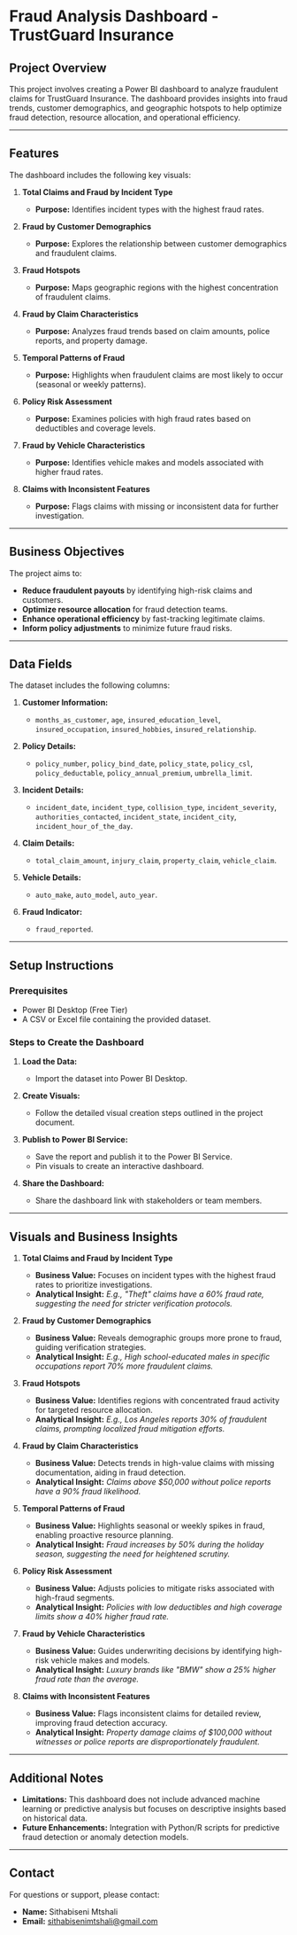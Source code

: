 # Fraud Analysis Dashboard - TrustGuard Insurance

## Project Overview

This project involves creating a Power BI dashboard to analyze fraudulent claims for TrustGuard Insurance. The dashboard provides insights into fraud trends, customer demographics, and geographic hotspots to help optimize fraud detection, resource allocation, and operational efficiency.

---

## Features

The dashboard includes the following key visuals:

1. **Total Claims and Fraud by Incident Type**  
   - **Purpose:** Identifies incident types with the highest fraud rates.

2. **Fraud by Customer Demographics**  
   - **Purpose:** Explores the relationship between customer demographics and fraudulent claims.

3. **Fraud Hotspots**  
   - **Purpose:** Maps geographic regions with the highest concentration of fraudulent claims.

4. **Fraud by Claim Characteristics**  
   - **Purpose:** Analyzes fraud trends based on claim amounts, police reports, and property damage.

5. **Temporal Patterns of Fraud**  
   - **Purpose:** Highlights when fraudulent claims are most likely to occur (seasonal or weekly patterns).

6. **Policy Risk Assessment**  
   - **Purpose:** Examines policies with high fraud rates based on deductibles and coverage levels.

7. **Fraud by Vehicle Characteristics**  
   - **Purpose:** Identifies vehicle makes and models associated with higher fraud rates.

8. **Claims with Inconsistent Features**  
   - **Purpose:** Flags claims with missing or inconsistent data for further investigation.

---

## Business Objectives

The project aims to:

- **Reduce fraudulent payouts** by identifying high-risk claims and customers.
- **Optimize resource allocation** for fraud detection teams.
- **Enhance operational efficiency** by fast-tracking legitimate claims.
- **Inform policy adjustments** to minimize future fraud risks.

---

## Data Fields

The dataset includes the following columns:

1. **Customer Information:**  
   - `months_as_customer`, `age`, `insured_education_level`, `insured_occupation`, `insured_hobbies`, `insured_relationship`.

2. **Policy Details:**  
   - `policy_number`, `policy_bind_date`, `policy_state`, `policy_csl`, `policy_deductable`, `policy_annual_premium`, `umbrella_limit`.

3. **Incident Details:**  
   - `incident_date`, `incident_type`, `collision_type`, `incident_severity`, `authorities_contacted`, `incident_state`, `incident_city`, `incident_hour_of_the_day`.

4. **Claim Details:**  
   - `total_claim_amount`, `injury_claim`, `property_claim`, `vehicle_claim`.

5. **Vehicle Details:**  
   - `auto_make`, `auto_model`, `auto_year`.

6. **Fraud Indicator:**  
   - `fraud_reported`.

---

## Setup Instructions

### Prerequisites
- Power BI Desktop (Free Tier)
- A CSV or Excel file containing the provided dataset.

### Steps to Create the Dashboard
1. **Load the Data:**  
   - Import the dataset into Power BI Desktop.

2. **Create Visuals:**  
   - Follow the detailed visual creation steps outlined in the project document.

3. **Publish to Power BI Service:**  
   - Save the report and publish it to the Power BI Service.
   - Pin visuals to create an interactive dashboard.

4. **Share the Dashboard:**  
   - Share the dashboard link with stakeholders or team members.

---

## Visuals and Business Insights

1. **Total Claims and Fraud by Incident Type**  
   - **Business Value:** Focuses on incident types with the highest fraud rates to prioritize investigations.  
   - **Analytical Insight:** *E.g., "Theft" claims have a 60% fraud rate, suggesting the need for stricter verification protocols.*

2. **Fraud by Customer Demographics**  
   - **Business Value:** Reveals demographic groups more prone to fraud, guiding verification strategies.  
   - **Analytical Insight:** *E.g., High school-educated males in specific occupations report 70% more fraudulent claims.*

3. **Fraud Hotspots**  
   - **Business Value:** Identifies regions with concentrated fraud activity for targeted resource allocation.  
   - **Analytical Insight:** *E.g., Los Angeles reports 30% of fraudulent claims, prompting localized fraud mitigation efforts.*

4. **Fraud by Claim Characteristics**  
   - **Business Value:** Detects trends in high-value claims with missing documentation, aiding in fraud detection.  
   - **Analytical Insight:** *Claims above $50,000 without police reports have a 90% fraud likelihood.*

5. **Temporal Patterns of Fraud**  
   - **Business Value:** Highlights seasonal or weekly spikes in fraud, enabling proactive resource planning.  
   - **Analytical Insight:** *Fraud increases by 50% during the holiday season, suggesting the need for heightened scrutiny.*

6. **Policy Risk Assessment**  
   - **Business Value:** Adjusts policies to mitigate risks associated with high-fraud segments.  
   - **Analytical Insight:** *Policies with low deductibles and high coverage limits show a 40% higher fraud rate.*

7. **Fraud by Vehicle Characteristics**  
   - **Business Value:** Guides underwriting decisions by identifying high-risk vehicle makes and models.  
   - **Analytical Insight:** *Luxury brands like "BMW" show a 25% higher fraud rate than the average.*

8. **Claims with Inconsistent Features**  
   - **Business Value:** Flags inconsistent claims for detailed review, improving fraud detection accuracy.  
   - **Analytical Insight:** *Property damage claims of $100,000 without witnesses or police reports are disproportionately fraudulent.*

---

## Additional Notes

- **Limitations:** This dashboard does not include advanced machine learning or predictive analysis but focuses on descriptive insights based on historical data.  
- **Future Enhancements:** Integration with Python/R scripts for predictive fraud detection or anomaly detection models.

---

## Contact

For questions or support, please contact:  

- **Name:** Sithabiseni Mtshali  
- **Email:** sithabisenimtshali@gmail.com  
